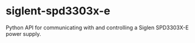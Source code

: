 # siglent-spd3303x-e
Python API for communicating with and controlling a Siglen SPD3303X-E power supply.

